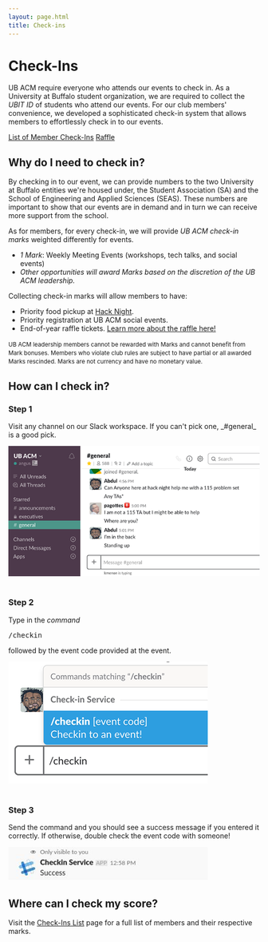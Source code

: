 ```yaml
---
layout: page.html
title: Check-ins
---
```


# Check-Ins

UB ACM require everyone who attends our events to check in. As a University at Buffalo student organization, we are required to collect the _UBIT ID_ of students who attend our events. For our club members' convenience, we developed a sophisticated check-in system that allows members to effortlessly check in to our events.

<a class="waves-effect waves-teal btn" href="/checkins/list">List of Member Check-Ins</a>
<a class="waves-effect waves-teal btn-flat" href="/checkins/raffle">Raffle</a>

## Why do I need to check in?
By checking in to our event, we can provide numbers to the two University at Buffalo entities we're housed under, the Student Association (SA) and the School of Engineering and Applied Sciences (SEAS). These numbers are important to show that our events are in demand and in turn we can receive more support from the school.

As for members, for every check-in, we will provide *UB ACM check-in marks* weighted differently for events.
* *1 Mark*: Weekly Meeting Events (workshops, tech talks, and social events)
* _Other opportunities will award Marks based on the discretion of the UB ACM leadership._

Collecting check-in marks will allow members to have:
* Priority food pickup at [Hack Night](/hack).
* Priority registration at UB ACM social events.
* End-of-year raffle tickets. [Learn more about the raffle here!](/checkins/raffle) 

<small>UB ACM leadership members cannot be rewarded with Marks and cannot benefit from Mark bonuses. Members who violate club rules are subject to have partial or all awarded Marks rescinded. Marks are not currency and have no monetary value.</small>

## How can I check in?
<div class="row">
  <div class="col s4">
    <h3>Step 1</h3>
    <p>Visit any channel on our Slack workspace. If you can't pick one, _#general_ is a good pick.</p>
  </div>
  <div class="col s8">
    <img src="/assets/checkins/step1.png" />
  </div>
</div>
<br />
<div class="row">
  <div class="col s4">
    <h3>Step 2</h3>
    <p>Type in the <em>command</em> <pre>/checkin</pre> followed by the event code provided at the event.</p>
  </div>
  <div class="col s8">
    <img src="/assets/checkins/step2.png" />
  </div>
</div>
<br />
<div class="row">
  <div class="col s4">
    <h3>Step 3</h3>
    <p>Send the command and you should see a success message if you entered it correctly. If otherwise, double check the event code with someone!</p>
  </div>
  <div class="col s8">
    <img src="/assets/checkins/step3.png" />
  </div>
</div>

## Where can I check my score?

Visit the [Check-Ins List](/checkins/list) page for a full list of members and their respective marks.
